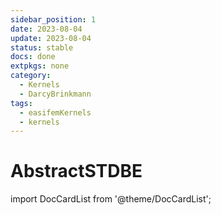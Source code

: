 ```yaml
---
sidebar_position: 1
date: 2023-08-04
update: 2023-08-04
status: stable
docs: done
extpkgs: none
category:
  - Kernels
  - DarcyBrinkmann
tags:
  - easifemKernels
  - kernels
---
```


# AbstractSTDBE

import DocCardList from '@theme/DocCardList';

<DocCardList />

